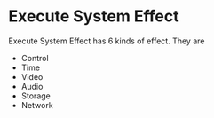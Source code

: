 # **Execute System Effect**

Execute System Effect has 6 kinds of effect. They are
- Control
- Time
- Video
- Audio
- Storage
- Network